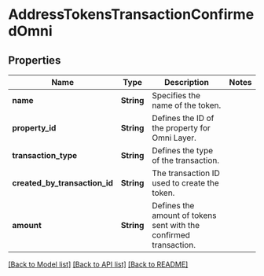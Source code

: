 # AddressTokensTransactionConfirmedOmni

## Properties

Name | Type | Description | Notes
------------ | ------------- | ------------- | -------------
**name** | **String** | Specifies the name of the token. | 
**property_id** | **String** | Defines the ID of the property for Omni Layer. | 
**transaction_type** | **String** | Defines the type of the transaction. | 
**created_by_transaction_id** | **String** | The transaction ID used to create the token. | 
**amount** | **String** | Defines the amount of tokens sent with the confirmed transaction. | 

[[Back to Model list]](../README.md#documentation-for-models) [[Back to API list]](../README.md#documentation-for-api-endpoints) [[Back to README]](../README.md)


